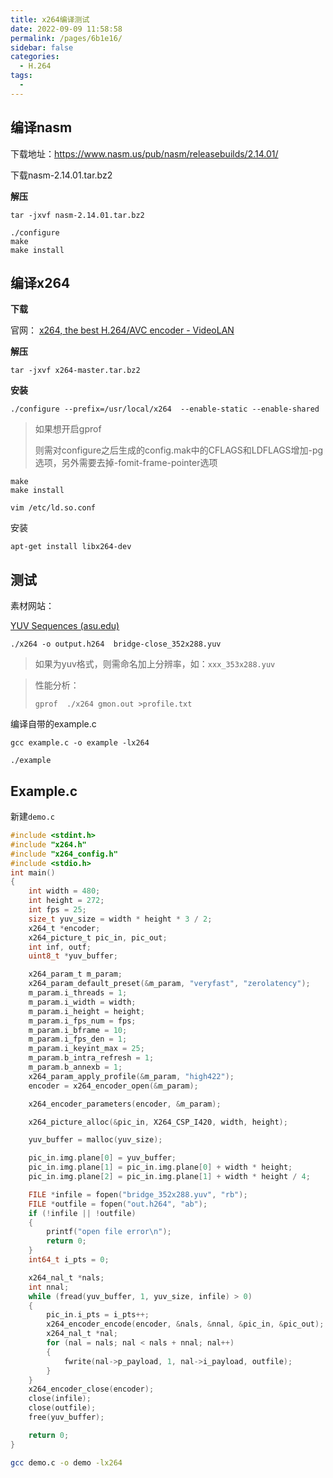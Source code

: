 ```yaml
---
title: x264编译测试
date: 2022-09-09 11:58:58
permalink: /pages/6b1e16/
sidebar: false
categories:
  - H.264
tags:
  - 
---
```






## 编译nasm

下载地址：https://www.nasm.us/pub/nasm/releasebuilds/2.14.01/

下载nasm-2.14.01.tar.bz2

**解压**

```
tar -jxvf nasm-2.14.01.tar.bz2
```

```
./configure
make
make install
```


## 编译x264

**下载**

官网： [x264, the best H.264/AVC encoder - VideoLAN](https://www.videolan.org/developers/x264.html)

**解压**

```
tar -jxvf x264-master.tar.bz2
```

**安装**

```
./configure --prefix=/usr/local/x264  --enable-static --enable-shared
```

> 如果想开启gprof
>
> 则需对configure之后生成的config.mak中的CFLAGS和LDFLAGS增加-pg选项，另外需要去掉-fomit-frame-pointer选项 

```
make
make install
```

```
vim /etc/ld.so.conf
```

安装

```
apt-get install libx264-dev
```



## 测试

素材网站：

[YUV Sequences (asu.edu)](http://trace.eas.asu.edu/yuv/index.html)

```
./x264 -o output.h264  bridge-close_352x288.yuv
```

> 如果为yuv格式，则需命名加上分辨率，如：`xxx_353x288.yuv`

> 性能分析：
>
> ```
> gprof  ./x264 gmon.out >profile.txt
> ```

编译自带的example.c

```
gcc example.c -o example -lx264
```

```
./example 
```







## Example.c

新建`demo.c`

```c
#include <stdint.h>
#include "x264.h"
#include "x264_config.h"
#include <stdio.h>
int main()
{
    int width = 480;
    int height = 272;
    int fps = 25;
    size_t yuv_size = width * height * 3 / 2;
    x264_t *encoder;
    x264_picture_t pic_in, pic_out;
    int inf, outf;
    uint8_t *yuv_buffer;

    x264_param_t m_param;
    x264_param_default_preset(&m_param, "veryfast", "zerolatency");
    m_param.i_threads = 1;
    m_param.i_width = width;
    m_param.i_height = height;
    m_param.i_fps_num = fps;
    m_param.i_bframe = 10;
    m_param.i_fps_den = 1;
    m_param.i_keyint_max = 25;
    m_param.b_intra_refresh = 1;
    m_param.b_annexb = 1;
    x264_param_apply_profile(&m_param, "high422");
    encoder = x264_encoder_open(&m_param);

    x264_encoder_parameters(encoder, &m_param);

    x264_picture_alloc(&pic_in, X264_CSP_I420, width, height);

    yuv_buffer = malloc(yuv_size);

    pic_in.img.plane[0] = yuv_buffer;
    pic_in.img.plane[1] = pic_in.img.plane[0] + width * height;
    pic_in.img.plane[2] = pic_in.img.plane[1] + width * height / 4;

    FILE *infile = fopen("bridge_352x288.yuv", "rb");
    FILE *outfile = fopen("out.h264", "ab");
    if (!infile || !outfile)
    {
        printf("open file error\n");
        return 0;
    }
    int64_t i_pts = 0;

    x264_nal_t *nals;
    int nnal;
    while (fread(yuv_buffer, 1, yuv_size, infile) > 0)
    {
        pic_in.i_pts = i_pts++;
        x264_encoder_encode(encoder, &nals, &nnal, &pic_in, &pic_out);
        x264_nal_t *nal;
        for (nal = nals; nal < nals + nnal; nal++)
        {
            fwrite(nal->p_payload, 1, nal->i_payload, outfile);
        }
    }
    x264_encoder_close(encoder);
    close(infile);
    close(outfile);
    free(yuv_buffer);

    return 0;
}
```

```bash
gcc demo.c -o demo -lx264
```

